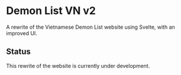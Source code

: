 [//]: # (fancy big text image here)
# Demon List VN v2
A rewrite of the Vietnamese Demon List website using Svelte, with an improved UI.
## Status 
This rewrite of the website is currently under development.
